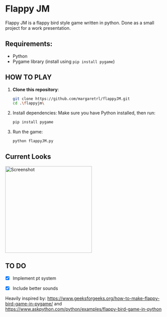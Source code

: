 # Flappy JM
Flappy JM is a flappy bird style game written in python. Done as a small project for a work presentation.

## Requirements:
- Python
- Pygame library (install using `pip install pygame`)

## HOW TO PLAY
1. **Clone this repository**:
   ```bash
   git clone https://github.com/margaretrl/flappyJM.git
   cd .\flappyjm\

2. Install dependencies: Make sure you have Python installed, then run:
   ```bash
   pip install pygame

3. Run the game:
   ```bash
   python flappyJM.py

## Current Looks
<img src="assets/img/SS.png" alt="Screenshot" width="275"/>

## TO DO
- [X] Implement pt system
- [X] Include better sounds


Heavily inspired by: https://www.geeksforgeeks.org/how-to-make-flappy-bird-game-in-pygame/ and https://www.askpython.com/python/examples/flappy-bird-game-in-python 
